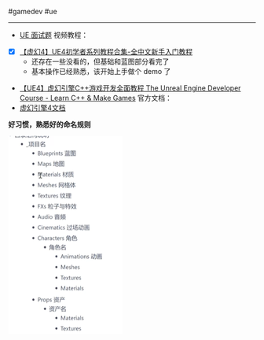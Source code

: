 #gamedev  #ue

---
- [UE 面试题](https://blog.csdn.net/qq_20466945/article/details/131396499)
视频教程：
- [x] [【虚幻4】UE4初学者系列教程合集-全中文新手入门教程](https://www.bilibili.com/video/BV164411Y732/)
	- 还存在一些没看的，但基础和蓝图部分看完了
	- 基本操作已经熟悉，该开始上手做个 demo 了
- [【UE4】虚幻引擎C++游戏开发全面教程 The Unreal Engine Developer Course - Learn C++ & Make Games](https://www.bilibili.com/video/BV1t4411r7Ud/)
官方文档：
- [虚幻引擎4文档](https://docs.unrealengine.com/4.27/zh-CN/)

**好习惯，熟悉好的命名规则**

![](img/Pasted%20image%2020240121210609.png)